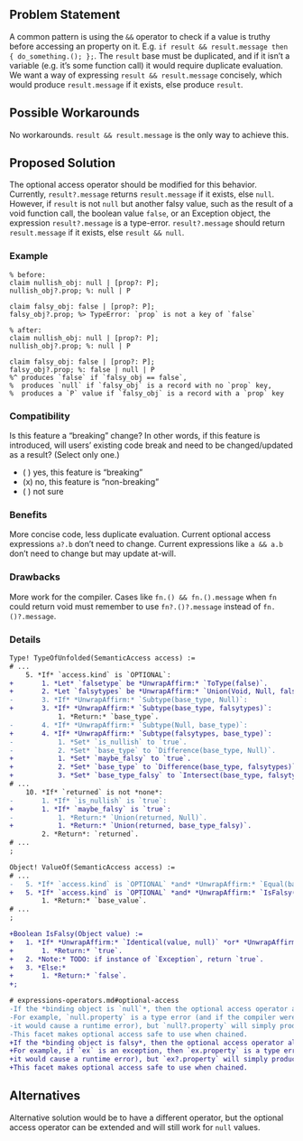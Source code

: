 ## Problem Statement

A common pattern is using the `&&` operator to check if a value is truthy before accessing an property on it. E.g. `if result && result.message then { do_something.(); };`. The `result` base must be duplicated, and if it isn’t a variable (e.g. it’s some function call) it would require duplicate evaluation. We want a way of expressing `result && result.message` concisely, which would produce `result.message` if it exists, else produce `result`.

## Possible Workarounds
No workarounds. `result && result.message` is the only way to achieve this.

## Proposed Solution
The optional access operator should be modified for this behavior. Currently, `result?.message` returns `result.message` if it exists, else `null`. However, if `result` is not `null` but another falsy value, such as the result of a void function call, the boolean value `false`, or an Exception object, the expression `result?.message` is a type-error. `result?.message` should return `result.message` if it exists, else `result && null`.

### Example
```cp
% before:
claim nullish_obj: null | [prop?: P];
nullish_obj?.prop; %: null | P

claim falsy_obj: false | [prop?: P];
falsy_obj?.prop; %> TypeError: `prop` is not a key of `false`

% after:
claim nullish_obj: null | [prop?: P];
nullish_obj?.prop; %: null | P

claim falsy_obj: false | [prop?: P];
falsy_obj?.prop; %: false | null | P
%^ produces `false` if `falsy_obj == false`,
%  produces `null` if `falsy_obj` is a record with no `prop` key,
%  produces a `P` value if `falsy_obj` is a record with a `prop` key
```

### Compatibility
Is this feature a “breaking” change? In other words, if this feature is introduced, will users’ existing code break and need to be changed/updated as a result? (Select only one.)
- ( ) yes, this feature is “breaking”
- (x) no, this feature is “non-breaking”
- ( ) not sure

### Benefits
More concise code, less duplicate evaluation. Current optional access expressions `a?.b` don’t need to change. Current expressions like `a && a.b` don’t need to change but may update at-will.

### Drawbacks
More work for the compiler. Cases like `fn.() && fn.().message` when `fn` could return void must remember to use `fn?.()?.message` instead of `fn.()?.message`.

### Details
```diff
Type! TypeOfUnfolded(SemanticAccess access) :=
# ...
	5. *If* `access.kind` is `OPTIONAL`:
+		1. *Let* `falsetype` be *UnwrapAffirm:* `ToType(false)`.
+		2. *Let `falsytypes` be *UnwrapAffirm:* `Union(Void, Null, falsetype)`.
-		3. *If* *UnwrapAffirm:* `Subtype(base_type, Null)`:
+		3. *If* *UnwrapAffirm:* `Subtype(base_type, falsytypes)`:
			1. *Return:* `base_type`.
-		4. *If* *UnwrapAffirm:* `Subtype(Null, base_type)`:
+		4. *If* *UnwrapAffirm:* `Subtype(falsytypes, base_type)`:
-			1. *Set* `is_nullish` to `true`.
-			2. *Set* `base_type` to `Difference(base_type, Null)`.
+			1. *Set* `maybe_falsy` to `true`.
+			2. *Set* `base_type` to `Difference(base_type, falsytypes)`.
+			3. *Set* `base_type_falsy` to `Intersect(base_type, falsytypes)`.
# ...
	10. *If* `returned` is not *none*:
-		1. *If* `is_nullish` is `true`:
+		1. *If* `maybe_falsy` is `true`:
-			1. *Return:* `Union(returned, Null)`.
+			1. *Return:* `Union(returned, base_type_falsy)`.
		2. *Return*: `returned`.
# ...
;

Object! ValueOf(SemanticAccess access) :=
# ...
-	5. *If* `access.kind` is `OPTIONAL` *and* *UnwrapAffirm:* `Equal(base_value, null)`:
+	5. *If* `access.kind` is `OPTIONAL` *and* *UnwrapAffirm:* `IsFalsy(base_value)`:
		1. *Return:* `base_value`.
# ...
;

+Boolean IsFalsy(Object value) :=
+	1. *If* *UnwrapAffirm:* `Identical(value, null)` *or* *UnwrapAffirm:* `Identical(value, false)`:
+		1. *Return:* `true`.
+	2. *Note:* TODO: if instance of `Exception`, return `true`.
+	3. *Else:*
+		1. *Return:* `false`.
+;

# expressions-operators.md#optional-access
-If the *binding object is `null`*, then the optional access operator also produces `null`.
-For example, `null.property` is a type error (and if the compiler were bypassed,
-it would cause a runtime error), but `null?.property` will simply produce `null`.
-This facet makes optional access safe to use when chained.
+If the *binding object is falsy*, then the optional access operator also produces that value.
+For example, if `ex` is an exception, then `ex.property` is a type error (and if the compiler were bypassed,
+it would cause a runtime error), but `ex?.property` will simply produce `null`.
+This facet makes optional access safe to use when chained.
```

## Alternatives
Alternative solution would be to have a different operator, but the optional access operator can be extended and will still work for `null` values.
